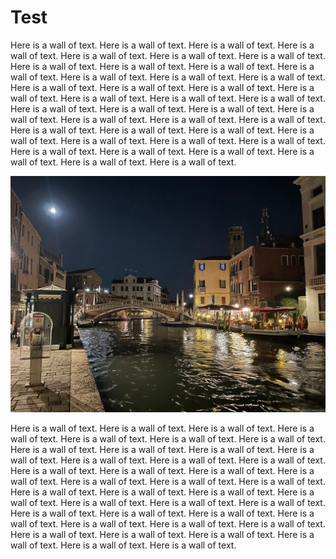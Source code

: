 # Test
Here is a wall of text. Here is a wall of text. Here is a wall of text. Here is a wall of text. Here is a wall of text.
Here is a wall of text. Here is a wall of text. Here is a wall of text. Here is a wall of text. Here is a wall of text.
Here is a wall of text. Here is a wall of text. Here is a wall of text. Here is a wall of text. Here is a wall of text.
Here is a wall of text. Here is a wall of text. Here is a wall of text. Here is a wall of text. Here is a wall of text.
Here is a wall of text. Here is a wall of text. Here is a wall of text. Here is a wall of text. Here is a wall of text.
Here is a wall of text. Here is a wall of text. Here is a wall of text. Here is a wall of text. Here is a wall of text.
Here is a wall of text. Here is a wall of text. Here is a wall of text. Here is a wall of text. Here is a wall of text.
Here is a wall of text. Here is a wall of text. Here is a wall of text. Here is a wall of text. Here is a wall of text.
Here is a wall of text. 

<img src="assets/italien_2023/venedig_bei_nacht.jpeg">

Here is a wall of text. Here is a wall of text. Here is a wall of text. Here is a wall of text. Here is a wall of text.
Here is a wall of text. Here is a wall of text. Here is a wall of text. Here is a wall of text. Here is a wall of text.
Here is a wall of text. Here is a wall of text. Here is a wall of text. Here is a wall of text. Here is a wall of text.
Here is a wall of text. Here is a wall of text. Here is a wall of text. Here is a wall of text. Here is a wall of text.
Here is a wall of text. Here is a wall of text. Here is a wall of text. Here is a wall of text. Here is a wall of text.
Here is a wall of text. Here is a wall of text. Here is a wall of text. Here is a wall of text. Here is a wall of text.
Here is a wall of text. Here is a wall of text. Here is a wall of text. Here is a wall of text. Here is a wall of text.
Here is a wall of text. Here is a wall of text. Here is a wall of text. Here is a wall of text. Here is a wall of text.
Here is a wall of text. 
